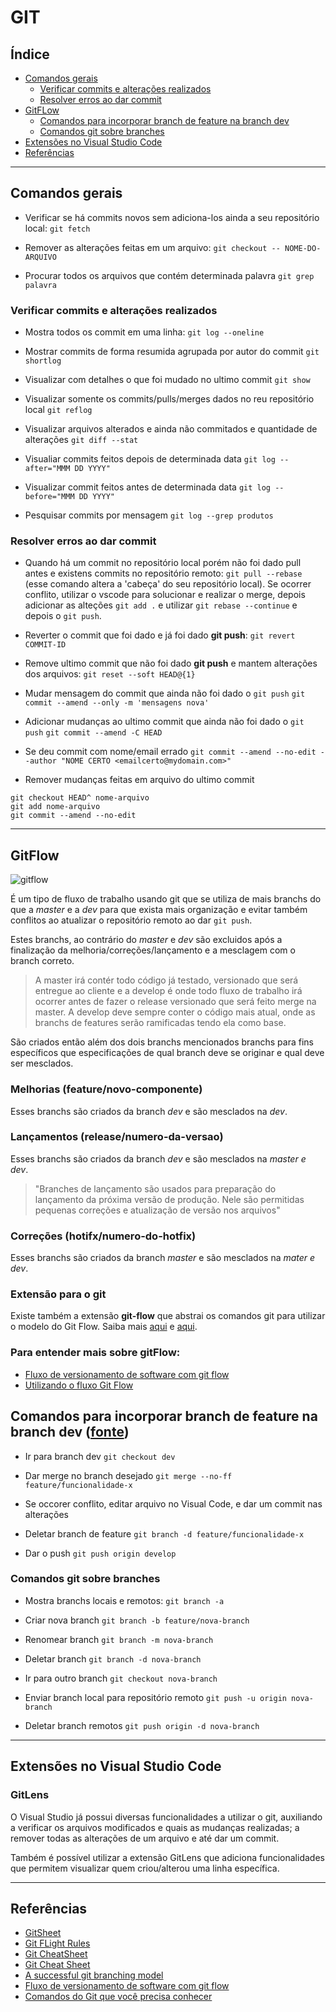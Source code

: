 # GIT

## Índice
- [Comandos gerais](#comandos-gerais)
  - [Verificar commits e alterações realizados](#verificar-commits-e-alterações-realizados)
  - [Resolver erros ao dar commit](#resolver-erros-ao-dar-commit)
- [GitFLow](#gitflow)
  - [Comandos para incorporar branch de feature na branch dev](#comandos-para-incorporar-branch-de-feature-na-branch-dev)
  - [Comandos git sobre branches](#comandos-git-sobre-branches)
- [Extensões no Visual Studio Code](#extensões-no-visual-studio-code)
- [Referências](#referências)

---

## Comandos gerais

- Verificar se há commits novos sem adiciona-los ainda a seu repositório local:
`git fetch`

- Remover as alterações feitas em um arquivo:
`git checkout -- NOME-DO-ARQUIVO`

- Procurar todos os arquivos que contém determinada palavra
`git grep palavra`

### Verificar commits e alterações realizados

- Mostra todos os commit em uma linha:
`git log --oneline`

- Mostrar commits de forma resumida agrupada por autor do commit
`git shortlog`

- Visualizar com detalhes o que foi mudado no ultimo commit
`git show`

- Visualizar somente os commits/pulls/merges dados no reu repositório local
`git reflog`

- Visualizar arquivos alterados e ainda não commitados e quantidade de alterações
`git diff --stat`

- Visualiar commits feitos depois de determinada data
`git log --after="MMM DD YYYY"`

- Visualizar commit feitos antes de determinada data
`git log --before="MMM DD YYYY"`

- Pesquisar commits por mensagem 
`git log --grep produtos`

### Resolver erros ao dar commit
- Quando há um commit no repositório local porém não foi dado pull antes e existens commits no repositório remoto: `git pull --rebase` (esse comando altera a 'cabeça' do seu repositório local). Se ocorrer conflito, utilizar o vscode para solucionar e realizar o merge, depois adicionar as alteções `git add .` e utilizar `git rebase --continue` e depois o `git push`.

- Reverter o commit que foi dado e já foi dado **git push**:
`git revert COMMIT-ID`

- Remove ultimo commit que não foi dado **git push** e mantem alterações dos arquivos:
`git reset --soft HEAD@{1}`

- Mudar mensagem do commit que ainda não foi dado o `git push`
`git commit --amend --only -m 'mensagens nova'`

- Adicionar mudanças ao ultimo commit que ainda não foi dado o `git push`
`git commit --amend -C HEAD`

- Se deu commit com nome/email errado 
`git commit --amend --no-edit --author "NOME CERTO <emailcerto@mydomain.com>"`

- Remover mudanças feitas em arquivo do ultimo commit

```
git checkout HEAD^ nome-arquivo
git add nome-arquivo
git commit --amend --no-edit
```

---

## GitFlow

![gitflow](https://salesforcegraells.files.wordpress.com/2017/10/gitflow-workflow.jpg)

É um tipo de fluxo de trabalho usando git que se utiliza de mais branchs do que a *master* e a *dev* para que exista mais organização e evitar também conflitos ao atualizar o repositório remoto ao dar `git push`.

Estes branchs, ao contrário do *master* e *dev* são excluidos após a finalização da melhoria/correções/lançamento e a mesclagem com o branch correto.

> A master irá contér todo código já testado, versionado que será entregue ao cliente e a develop é onde todo fluxo de trabalho irá ocorrer antes de fazer o release versionado que será feito merge na master. A develop deve sempre conter o código mais atual, onde as branchs de features serão ramificadas tendo ela como base.

São criados então além dos dois branchs mencionados branchs para fins específicos que especificações de qual branch deve se originar e qual deve ser mesclados.

### Melhorias (feature/novo-componente)
Esses branchs são criados da branch *dev* e são mesclados na *dev*.

### Lançamentos (release/numero-da-versao)
Esses branchs são criados da branch *dev* e são mesclados na *master e dev*.

> "Branches de lançamento são usados para preparação do lançamento da próxima versão de produção. Nele são permitidas pequenas correções e atualização de versão nos arquivos"

### Correções (hotifx/numero-do-hotfix)
Esses branchs são criados da branch *master* e são mesclados na *mater e dev*.

### Extensão para o git
Existe também a extensão **git-flow** que abstrai os comandos git para utilizar o modelo do Git Flow. Saiba mais [aqui](https://tableless.com.br/git-flow-introducao/) e [aqui](https://danielkummer.github.io/git-flow-cheatsheet/index.pt_BR.html).

### Para entender mais sobre gitFlow: 
- [Fluxo de versionamento de software com git flow](https://blog.ateliedocodigo.com.br/fluxo-de-versionamento-de-software-com-git-flow-b9f5195c679e)
- [Utilizando o fluxo Git Flow](https://medium.com/trainingcenter/utilizando-o-fluxo-git-flow-e63d5e0d5e04)

## Comandos para incorporar branch de feature na branch dev ([fonte](https://nvie.com/posts/a-successful-git-branching-model/))

- Ir para branch dev
`git checkout dev`

- Dar merge no branch desejado
`git merge --no-ff feature/funcionalidade-x`

- Se occorer conflito, editar arquivo no Visual Code, e dar um commit nas alterações

- Deletar branch de feature
`git branch -d feature/funcionalidade-x`

- Dar o push
`git push origin develop`


### Comandos git sobre branches

- Mostra branchs locais e remotos:
`git branch -a`

- Criar nova branch
`git branch -b feature/nova-branch`

- Renomear branch
`git branch -m nova-branch`

- Deletar branch
`git branch -d nova-branch`

- Ir para outro branch
`git checkout nova-branch`

- Enviar branch local para repositório remoto 
`git push -u origin nova-branch`

- Deletar branch remotos
`git push origin -d nova-branch`

---


## Extensões no Visual Studio Code

### GitLens
O Visual Studio já possui diversas funcionalidades a utilizar o git, auxiliando a verificar os arquivos modificados e quais as mudanças realizadas; a remover todas as alterações de um arquivo e até dar um commit.

Também é possível utilizar a extensão GitLens que adiciona funcionalidades que permitem visualizar quem criou/alterou uma linha específica.

---


## Referências

- [GitSheet](https://gitsheet.wtf/?ref=producthunt)
- [Git FLight Rules](https://github.com/k88hudson/git-flight-rules#repositories)
- [Git CheatSheet](https://github.com/tiimgreen/github-cheat-sheet#git)
- [Git Cheat Sheet](https://github.com/bennadel/git-cheat-sheet)
- [A successful git branching model](https://nvie.com/posts/a-successful-git-branching-model/)
- [Fluxo de versionamento de software com git flow](https://blog.ateliedocodigo.com.br/fluxo-de-versionamento-de-software-com-git-flow-b9f5195c679e)
- [Comandos do Git que você precisa conhecer](https://www.treinaweb.com.br/blog/comandos-do-git-que-voce-precisa-conhecer-parte-1/)
